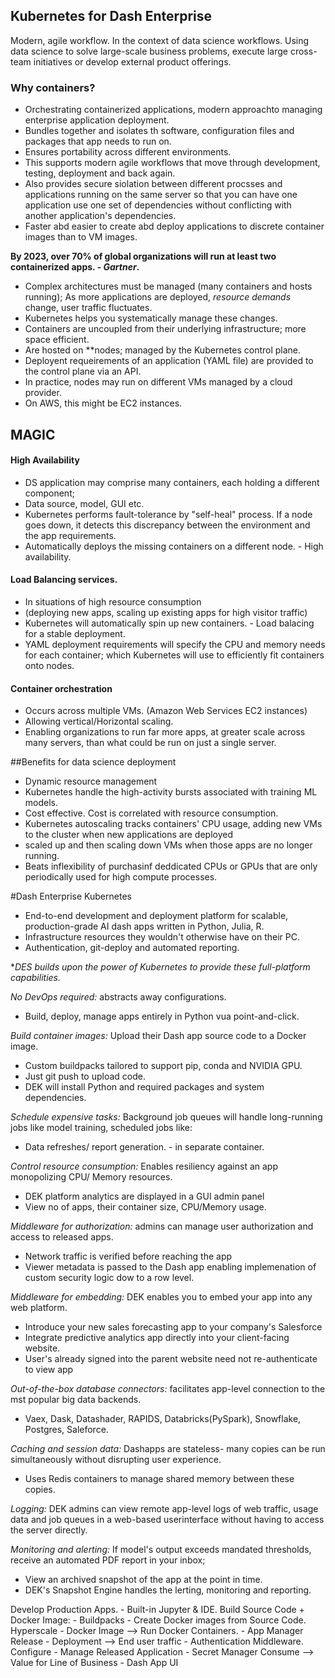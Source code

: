 ## Kubernetes for Dash Enterprise
Modern, agile workflow.
In the context of data science workflows.
Using data science to solve large-scale business problems, execute large cross-team initiatives or develop external product offerings.  

### Why containers?
- Orchestrating containerized applications, modern approachto managing enterprise application deployment.
- Bundles together and isolates th software, configuration files and packages that app needs to run on.
- Ensures portability across different environments.
- This supports modern agile workflows that move through development, testing, deployment and back again.
- Also provides secure siolation between different procsses and applications running on the same server so that you can have one application use one set of dependencies without conflicting with another application's dependencies.
- Faster abd easier to create abd deploy applications to discrete container images than to VM images.

**By 2023, over 70% of global organizations will run at least two containerized apps. - *Gartner*.**
- Complex architectures must be managed (many containers and hosts running); As more applications are deployed, *resource demands* change, user traffic fluctuates.
- Kubernetes helps you systematically manage these changes.
- Containers are uncoupled from their underlying infrastructure; more space efficient.
- Are hosted on **nodes; managed by the Kubernetes control plane.
- Deployent requeirements of an application (YAML file) are provided to the control plane via an API.
- In practice, nodes may run on different VMs managed by a cloud provider.
- On AWS, this might be EC2 instances.

## MAGIC

#### High Availability
- DS application may comprise many containers, each holding a different component;
- Data source, model, GUI etc.
- Kubernetes performs fault-tolerance by "self-heal" process. If a node goes down, it detects this discrepancy between the environment and the app requirements.
- Automatically deploys the missing containers on a different node. - High availability.

#### Load Balancing services.
- In situations of high resource consumption 
- (deploying new apps, scaling up existing apps for high visitor traffic)
- Kubernetes will automatically spin up new containers. - Load balacing for a stable deployment.
- YAML deployment requirements will specify the CPU and memory needs for each container; which Kubernetes will use to efficiently fit containers onto nodes.

#### Container orchestration
- Occurs across multiple VMs. (Amazon Web Services EC2 instances)
- Allowing vertical/Horizontal scaling.
- Enabling organizations to run far more apps, at greater scale across many servers, than what could be run on just a single server.

##Benefits for data science deployment
- Dynamic resource management
- Kubernetes handle the high-activity bursts associated with training ML models.
- Cost effective. Cost is correlated with resource consumption.
- Kubernetes autoscaling tracks containers' CPU usage, adding new VMs to the cluster when new applications are deployed 
- scaled up and then scaling down VMs when those apps are no longer running.
- Beats inflexibility of purchasinf deddicated CPUs or GPUs that are only periodically used for high compute processes.

#Dash Enterprise Kubernetes
- End-to-end development and deployment platform for scalable, production-grade AI dash apps written in Python, Julia, R.
- Infrastructure resources they wouldn't otherwise have on their PC.
- Authentication, git-deploy and automated reporting.

**DES builds upon the power of Kubernetes to provide these full-platform capabilities.*

*No DevOps required:* abstracts away configurations.
- Build, deploy, manage apps entirely in Python vua point-and-click.

*Build container images:* Upload their Dash app source code to a Docker image.
- Custom buildpacks tailored to support pip, conda and NVIDIA GPU.
- Just git push to upload code.
- DEK will install Python and required packages and system dependencies.

*Schedule expensive tasks:* Background job queues will handle long-running jobs like model training, scheduled jobs like:
- Data refreshes/ report generation. - in separate container.

*Control resource consumption:* Enables resiliency against an app monopolizing CPU/ Memory resources.
- DEK platform analytics are displayed in a GUI admin panel
- View no of apps, their container size, CPU/Memory usage.

*Middleware for authorization:* admins can manage user authorization and access to released apps.
- Network traffic is verified before reaching the app
- Viewer metadata is passed to the Dash app enabling implemenation of custom security logic dow to a row level.

*Middleware for embedding:* DEK enables you to embed your app into any web platform.
- Introduce your new sales forecasting app to your company's Salesforce
- Integrate predictive analytics app directly into your client-facing website.
- User's already signed into the parent website need not re-authenticate to view app

*Out-of-the-box database connectors:* facilitates app-level connection to the mst popular big data backends.
- Vaex, Dask, Datashader, RAPIDS, Databricks(PySpark), Snowflake, Postgres, Saleforce.

*Caching and session data:* Dashapps are stateless- many copies can be run simultaneously without disrupting user experience.
- Uses Redis containers to manage shared memory between these copies.

*Logging:* DEK admins can view remote app-level logs of web traffic, usage data and job queues in a web-based userinterface without having to access the server directly.

*Monitoring and alerting:* If model's output exceeds mandated thresholds, receive an automated PDF report in your inbox;
- View an archived snapshot of the app at the point in time.
- DEK's Snapshot Engine handles the lerting, monitoring and reporting.

Develop Production Apps. - Built-in Jupyter & IDE.
Build Source Code + Docker Image: - Buildpacks - Create Docker images from Source Code.
Hyperscale - Docker Image --> Run Docker Containers. - App Manager
Release  - Deployment --> End user traffic - Authentication Middleware.
Configure - Manage Released Application - Secret Manager
Consume --> Value for Line of Business - Dash App UI
